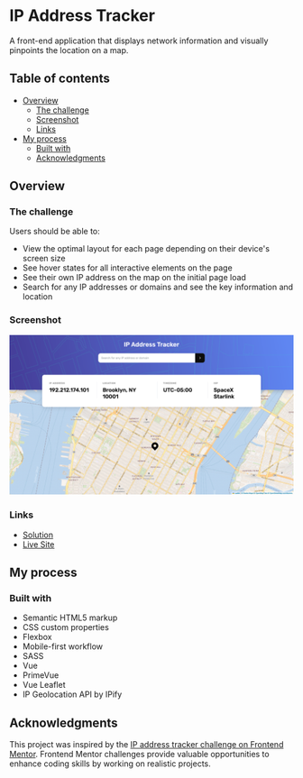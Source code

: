 # IP Address Tracker

A front-end application that displays network information and visually pinpoints the location on a map.

## Table of contents

- [Overview](#overview)
  - [The challenge](#the-challenge)
  - [Screenshot](#screenshot)
  - [Links](#links)
- [My process](#my-process)
  - [Built with](#built-with)
  - [Acknowledgments](#acknowledgments)

## Overview

### The challenge

Users should be able to:

- View the optimal layout for each page depending on their device's screen size
- See hover states for all interactive elements on the page
- See their own IP address on the map on the initial page load
- Search for any IP addresses or domains and see the key information and location

### Screenshot

![](./src/assets/img/screenshots/desktop-preview.png)

### Links

- [Solution](https://github.com/grenzk/ip-address-tracker)
- [Live Site](https://ip-address-tracker-eight-neon.vercel.app/)

## My process

### Built with

- Semantic HTML5 markup
- CSS custom properties
- Flexbox
- Mobile-first workflow
- SASS
- Vue
- PrimeVue
- Vue Leaflet
- IP Geolocation API by IPify

## Acknowledgments

This project was inspired by the [IP address tracker challenge on Frontend Mentor](https://www.frontendmentor.io/challenges/ip-address-tracker-I8-0yYAH0). Frontend Mentor challenges provide valuable opportunities to enhance coding skills by working on realistic projects.
